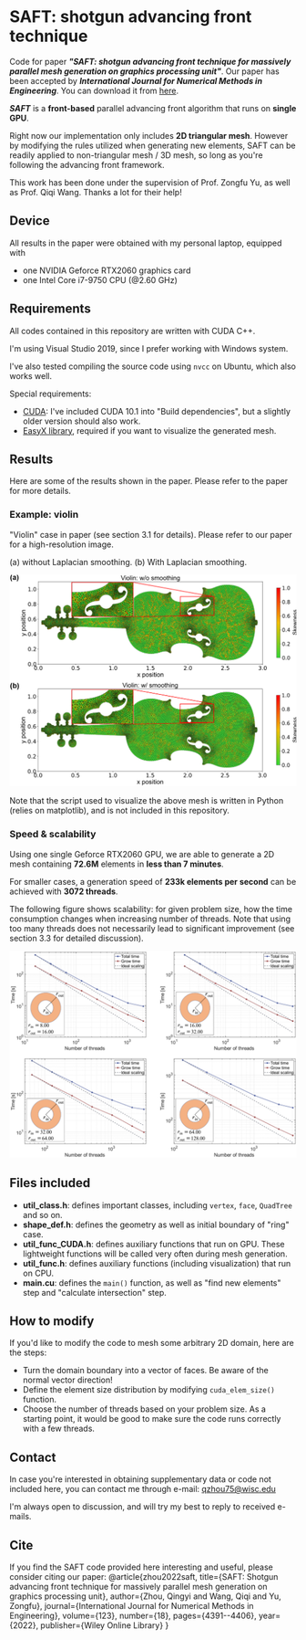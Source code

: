 # SAFT: shotgun advancing front technique
Code for paper ***"SAFT: shotgun advancing front technique for massively parallel mesh generation on graphics processing unit"***. Our paper has been accepted by ***International Journal for Numerical Methods in Engineering***. You can download it from [here](https://doi.org/10.1002/nme.7038).
  
***SAFT*** is a **front-based** parallel advancing front algorithm that runs on **single GPU**. 

Right now our implementation only includes **2D triangular mesh**. However by modifying the rules utilized when generating new elements, SAFT can be readily applied to non-triangular mesh / 3D mesh, so long as you're following the advancing front framework. 

This work has been done under the supervision of Prof. Zongfu Yu, as well as Prof. Qiqi Wang. Thanks a lot for their help! 

## Device
All results in the paper were obtained with my personal laptop, equipped with
- one NVIDIA Geforce RTX2060 graphics card
- one Intel Core i7-9750 CPU (@2.60 GHz)

## Requirements
All codes contained in this repository are written with CUDA C++.  

I'm using Visual Studio 2019, since I prefer working with Windows system.  

I've also tested compiling the source code using `nvcc` on Ubuntu, which also works well. 

Special requirements: 
- [CUDA](https://developer.nvidia.com/cuda-downloads): I've included CUDA 10.1 into "Build dependencies", but a slightly older version should also work. 
- [EasyX library](https://easyx.cn/), required if you want to visualize the generated mesh. 

## Results
Here are some of the results shown in the paper. Please refer to the paper for more details. 
### Example: violin
"Violin" case in paper (see section 3.1 for details). Please refer to our paper for a high-resolution image.   

(a) without Laplacian smoothing. (b) With Laplacian smoothing. 

![Violin](figures/violin.PNG?raw=true)

Note that the script used to visualize the above mesh is written in Python (relies on matplotlib), and is not included in this repository. 

### Speed & scalability
Using one single Geforce RTX2060 GPU, we are able to generate a 2D mesh containing **72.6M** elements in **less than 7 minutes**.  

For smaller cases, a generation speed of **233k elements per second** can be achieved with **3072 threads**.  

The following figure shows scalability: for given problem size, how the time consumption changes when increasing number of threads. Note that using too many threads does not necessarily lead to significant improvement (see section 3.3 for detailed discussion). 

![Scalability](figures/scale.PNG?raw=true)

## Files included
- **util_class.h**: defines important classes, including `vertex`, `face`, `QuadTree` and so on. 
- **shape_def.h**: defines the geometry as well as initial boundary of "ring" case. 
- **util_func_CUDA.h**: defines auxiliary functions that run on GPU. These lightweight functions will be called very often during mesh generation. 
- **util_func.h**: defines auxiliary functions (including visualization) that run on CPU. 
- **main.cu**: defines the `main()` function, as well as "find new elements" step and "calculate intersection" step. 

## How to modify
If you'd like to modify the code to mesh some arbitrary 2D domain, here are the steps:
- Turn the domain boundary into a vector of faces. Be aware of the normal vector direction! 
- Define the element size distribution by modifying `cuda_elem_size()` function.
- Choose the number of threads based on your problem size. As a starting point, it would be good to make sure the code runs correctly with a few threads. 

## Contact
In case you're interested in obtaining supplementary data or code not included here, you can contact me through e-mail: <qzhou75@wisc.edu>  

I'm always open to discussion, and will try my best to reply to received e-mails. 

## Cite
If you find the SAFT code provided here interesting and useful, please consider citing our paper:
    @article{zhou2022saft,
    title={SAFT: Shotgun advancing front technique for massively parallel mesh generation on graphics processing unit},
    author={Zhou, Qingyi and Wang, Qiqi and Yu, Zongfu},
    journal={International Journal for Numerical Methods in Engineering},
    volume={123},
    number={18},
    pages={4391--4406},
    year={2022},
    publisher={Wiley Online Library}
    }
